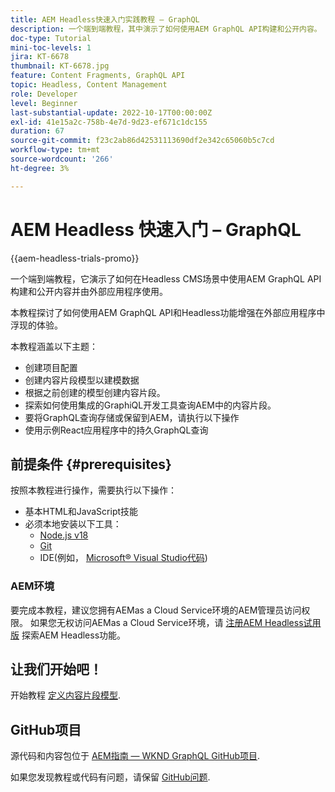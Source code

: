 ```yaml
---
title: AEM Headless快速入门实践教程 — GraphQL
description: 一个端到端教程，其中演示了如何使用AEM GraphQL API构建和公开内容。
doc-type: Tutorial
mini-toc-levels: 1
jira: KT-6678
thumbnail: KT-6678.jpg
feature: Content Fragments, GraphQL API
topic: Headless, Content Management
role: Developer
level: Beginner
last-substantial-update: 2022-10-17T00:00:00Z
exl-id: 41e15a2c-758b-4e7d-9d23-ef671c1dc155
duration: 67
source-git-commit: f23c2ab86d42531113690df2e342c65060b5c7cd
workflow-type: tm+mt
source-wordcount: '266'
ht-degree: 3%

---
```


# AEM Headless 快速入门 – GraphQL

{{aem-headless-trials-promo}}

一个端到端教程，它演示了如何在Headless CMS场景中使用AEM GraphQL API构建和公开内容并由外部应用程序使用。

本教程探讨了如何使用AEM GraphQL API和Headless功能增强在外部应用程序中浮现的体验。

本教程涵盖以下主题：

* 创建项目配置
* 创建内容片段模型以建模数据
* 根据之前创建的模型创建内容片段。
* 探索如何使用集成的GraphiQL开发工具查询AEM中的内容片段。
* 要将GraphQL查询存储或保留到AEM，请执行以下操作
* 使用示例React应用程序中的持久GraphQL查询

## 前提条件 {#prerequisites}

按照本教程进行操作，需要执行以下操作：

* 基本HTML和JavaScript技能
* 必须本地安装以下工具：
   * [Node.js v18](https://nodejs.org/)
   * [Git](https://git-scm.com/)
   * IDE(例如， [Microsoft® Visual Studio代码](https://code.visualstudio.com/))

### AEM环境

要完成本教程，建议您拥有AEMas a Cloud Service环境的AEM管理员访问权限。 如果您无权访问AEMas a Cloud Service环境，请 [注册AEM Headless试用版](https://commerce.adobe.com/business-trial/sign-up?items%5B0%5D%5Bid%5D=649A1AF5CBC5467A25E84F2561274821&amp;cli=headless_exl_banner_campaign&amp;co=US&amp;lang=en) 探索AEM Headless功能。

## 让我们开始吧！

开始教程 [定义内容片段模型](content-fragment-models.md).

## GitHub项目

源代码和内容包位于 [AEM指南 — WKND GraphQL GitHub项目](https://github.com/adobe/aem-guides-wknd-graphql).

如果您发现教程或代码有问题，请保留 [GitHub问题](https://github.com/adobe/aem-guides-wknd-graphql/issues).
